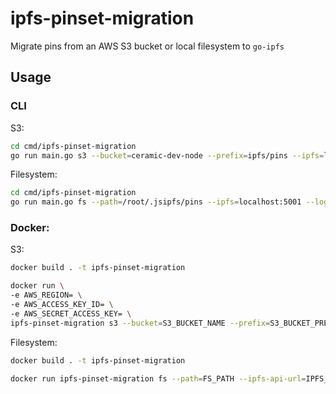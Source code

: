 # ipfs-pinset-migration

Migrate pins from an AWS S3 bucket or local filesystem to `go-ipfs`

## Usage

### CLI

S3:
```sh
cd cmd/ipfs-pinset-migration
go run main.go s3 --bucket=ceramic-dev-node --prefix=ipfs/pins --ipfs=localhost:5001 --logPath=/tmp
```

Filesystem:
```sh
cd cmd/ipfs-pinset-migration
go run main.go fs --path=/root/.jsipfs/pins --ipfs=localhost:5001 --logPath=/tmp
```

### Docker:

S3:
```sh
docker build . -t ipfs-pinset-migration

docker run \
-e AWS_REGION= \
-e AWS_ACCESS_KEY_ID= \
-e AWS_SECRET_ACCESS_KEY= \
ipfs-pinset-migration s3 --bucket=S3_BUCKET_NAME --prefix=S3_BUCKET_PREFIX --ipfs-api-url=IPFS_API_URL --log-path=LOG_PATH
```

Filesystem:
```sh
docker build . -t ipfs-pinset-migration

docker run ipfs-pinset-migration fs --path=FS_PATH --ipfs-api-url=IPFS_API_URL --log-path=LOG_PATH
```
